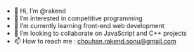 - 👋 Hi, I’m @rakend
- 👀 I’m interested in competitive programming
- 🌱 I’m currently learning front-end web development 
- 💞️ I’m looking to collaborate on JavaScript and C++ projects
- 📫 How to reach me : chouhan.rakend.sonu@gmail.com

<!---
rakend/rakend is a ✨ special ✨ repository because its `README.md` (this file) appears on your GitHub profile.
You can click the Preview link to take a look at your changes.
--->
